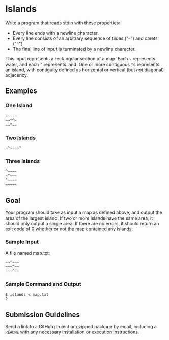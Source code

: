 # Islands

Write a program that reads stdin with these properties:

- Every line ends with a newline character.
- Every line consists of an arbitrary sequence of tildes ("`~`") and carets ("`^`").
- The final line of input is terminated by a newline character.

This input represents a rectangular section of a map. Each `~` represents water, and
each `^` represents land. One or more contiguous `^`s represents an island, with
contiguity defined as horizontal or vertical (but _not_ diagonal) adjacency.

## Examples

### One Island

```
~~~~~
~~^^~
~~^~~
```

### Two Islands

```
~^~~~~^
```

### Three Islands

```
^~~~~
~^~~~
^~~~~
~~~~~
```

## Goal

Your program should take as input a map as defined above, and output the area
of the largest island. If two or more islands have the same area, it should
only output a single area. If there are no errors, it should return an exit
code of 0 whether or not the map contained any islands.

### Sample Input

A file named map.txt:

```
~~^~~~
~~~^~~
~~~^~~
```

### Sample Command and Output

```
$ islands < map.txt
2
```

## Submission Guidelines

Send a link to a GitHub project or gzipped package by email, including a
`README` with any necessary installation or execution instructions.
